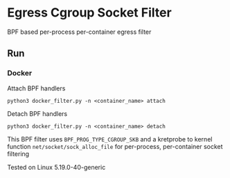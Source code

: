 # Egress Cgroup Socket Filter
BPF based per-process per-container egress filter

## Run
### Docker

Attach BPF handlers
```
python3 docker_filter.py -n <container_name> attach
```
Detach BPF handlers
```
python3 docker_filter.py -n <container_name> detach
```

This BPF filter uses `BPF_PROG_TYPE_CGROUP_SKB` and a kretprobe to kernel function `net/socket/sock_alloc_file` for per-process, per-container socket filtering

Tested on Linux 5.19.0-40-generic

